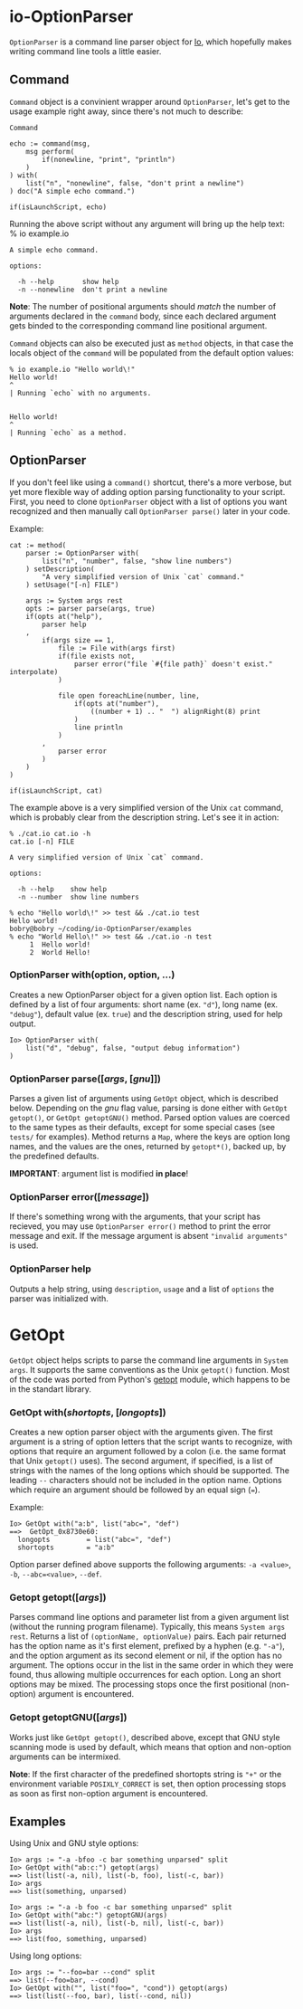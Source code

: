 io-OptionParser
===============

`OptionParser` is a command line parser object for [Io](http://iolanguage.com), which 
hopefully makes writing command line tools a little easier.

Command
-------
`Command` object is a convinient wrapper around `OptionParser`, let's get to the usage 
example right away, since there's not much to describe:

    Command

    echo := command(msg,
        msg perform(
            if(nonewline, "print", "println")
        )
    ) with(
        list("n", "nonewline", false, "don't print a newline")
    ) doc("A simple echo command.")

    if(isLaunchScript, echo)

Running the above script without any argument will bring up the help text:
    % io example.io

    A simple echo command.

    options:

      -h --help       show help
      -n --nonewline  don't print a newline

__Note__: The number of positional arguments should *match* the number of arguments 
declared in the `command` body, since each declared argument gets binded to the corresponding 
command line positional argument.

`Command` objects can also be executed just as `method` objects, in that case the locals object 
of the `command` will be populated from the default option values:

    % io example.io "Hello world\!"
    Hello world!
    ^
    | Running `echo` with no arguments.


    Hello world!
    ^
    | Running `echo` as a method.


OptionParser
------------

If you don't feel like using a `command()` shortcut, there's a more verbose, but yet more flexible
way of adding option parsing functionality to your script. First, you need to clone `OptionParser` 
object with a list of options you want recognized and then manually call `OptionParser parse()` 
later in your code.

Example:

    cat := method(
        parser := OptionParser with(
            list("n", "number", false, "show line numbers")
        ) setDescription(
            "A very simplified version of Unix `cat` command."
        ) setUsage("[-n] FILE")            

        args := System args rest
        opts := parser parse(args, true)
        if(opts at("help"),
            parser help
        ,
            if(args size == 1,
                file := File with(args first)
                if(file exists not,
                    parser error("file `#{file path}` doesn't exist." interpolate)
                )

                file open foreachLine(number, line,
                    if(opts at("number"),
                        ((number + 1) .. "  ") alignRight(8) print
                    )
                    line println
                )
            ,
                parser error
            )
        )
    )

    if(isLaunchScript, cat)

The example above is a very simplified version of the Unix `cat` command, which is probably clear from the description string. Let's see it in action:

    % ./cat.io cat.io -h
    cat.io [-n] FILE
    
    A very simplified version of Unix `cat` command.

    options:

      -h --help    show help
      -n --number  show line numbers
      
    % echo "Hello world\!" >> test && ./cat.io test 
    Hello world!
    bobry@bobry ~/coding/io-OptionParser/examples
    % echo "World Hello\!" >> test && ./cat.io -n test        
         1  Hello world!
         2  World Hello!

### OptionParser with(option, option, ...) ###
Creates a new OptionParser object for a given option list. Each option is defined by a 
list of four arguments: short name (ex. `"d"`), long name (ex. `"debug"`), default value 
(ex. `true`) and the description string, used for help output.

    Io> OptionParser with(
        list("d", "debug", false, "output debug information")
    )

### OptionParser parse([*args*, [*gnu*]]) ###
Parses a given list of arguments using `GetOpt` object, which is described below. 
Depending on the *gnu* flag value, parsing is done either with `GetOpt getopt()`,
or `GetOpt getoptGNU()` method. Parsed option values are coerced to the same types as
their defaults, except for some special cases (see `tests/` for examples). Method returns 
a `Map`, where the keys are option long names, and the values are the ones, returned by
`getopt*()`, backed up, by the predefined defaults.

__IMPORTANT__: argument list is modified __in place__! 

### OptionParser error([*message*]) ###
If there's something wrong with the arguments, that your script has recieved, you may 
use `OptionParser error()` method to print the error message and exit. If the message
argument is absent `"invalid arguments"` is used.

### OptionParser help ###
Outputs a help string, using `description`, `usage` and a list of `options` the parser
was initialized with.


GetOpt
======

`GetOpt` object helps scripts to parse the command line arguments in `System args`. It supports 
the same conventions as the Unix `getopt()` function. Most of the code was ported from Python's 
[getopt](http://docs.python.org/library/getopt.html) module, which happens to be in the standart
library. 

### GetOpt with(*shortopts*, [*longopts*]) ###

Creates a new option parser object with the arguments given. The first argument is a string of 
option letters that the script wants to recognize, with options that require an argument followed 
by a colon (i.e. the same format that Unix `getopt()` uses). The second argument, if specified, 
is a list of strings with the names of the long options which should be supported. The leading 
`--` characters should not be included in the option name. Options which require an argument 
should be followed by an equal sign (`=`).

Example:

    Io> GetOpt with("a:b", list("abc=", "def")
    ==>  GetOpt_0x8730e60:
      longopts         = list("abc=", "def")
      shortopts        = "a:b"

Option parser defined above supports the following arguments:
`-a <value>`, `-b`, `--abc=<value>`, `--def`.

### Getopt getopt([*args*]) ###

Parses command line options and parameter list from a given argument list (without the running 
program filename). Typically, this means `System args rest`. Returns a list of `(optionName, optionValue)` 
pairs. Each pair returned has the option name as it's first element, prefixed by a hyphen 
(e.g. `"-a"`), and the option argument as its second element or nil, if the option has no argument. 
The options occur in the list in the same order in which they were found, thus allowing multiple 
occurrences for each option. Long an short options may be mixed. The processing stops once the 
first positional (non-option) argument is encountered.

### Getopt getoptGNU([*args*]) ###

Works just like `GetOpt getopt()`, described above,  except that GNU style scanning mode is used 
by default, which means that option and non-option arguments can be intermixed.

__Note__: If the first character of the predefined shortopts string is `"+"` or the environment 
variable `POSIXLY_CORRECT` is set, then option processing stops as soon as first non-option 
argument is encountered.

Examples
--------

Using Unix and GNU style options:

    Io> args := "-a -bfoo -c bar something unparsed" split
    Io> GetOpt with("ab:c:") getopt(args)
    ==> list(list(-a, nil), list(-b, foo), list(-c, bar))
    Io> args
    ==> list(something, unparsed)

    Io> args := "-a -b foo -c bar something unparsed" split
    Io> GetOpt with("abc:") getoptGNU(args)
    ==> list(list(-a, nil), list(-b, nil), list(-c, bar))
    Io> args
    ==> list(foo, something, unparsed)
    
Using long options:

    Io> args := "--foo=bar --cond" split
    ==> list(--foo=bar, --cond)
    Io> GetOpt with("", list("foo=", "cond")) getopt(args)
    ==> list(list(--foo, bar), list(--cond, nil))
